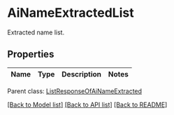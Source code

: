 # AiNameExtractedList

Extracted name list.

## Properties
Name | Type | Description | Notes
---- | ---- | ----------- | -----

 Parent class: [ListResponseOfAiNameExtracted](ListResponseOfAiNameExtracted.md)



[[Back to Model list]](README.md#documentation-for-models) [[Back to API list]](README.md#documentation-for-api-endpoints) [[Back to README]](README.md)

